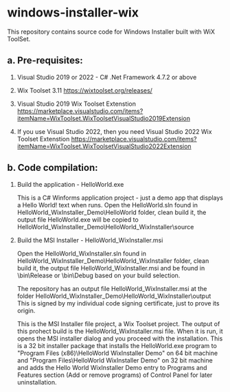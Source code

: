 # windows-installer-wix

This repository contains source code for Windows Installer built with WiX ToolSet.

a. 	Pre-requisites:
--------------------

1. Visual Studio 2019 or 2022 - C# .Net Framework 4.7.2 or above

2. 	Wix Toolset 3.11
	https://wixtoolset.org/releases/

3. 	Visual Studio 2019 Wix Toolset Extenstion
	https://marketplace.visualstudio.com/items?itemName=WixToolset.WixToolsetVisualStudio2019Extension
	
4. 	If you use Visual Studio 2022, then you need Visual Studio 2022 Wix Toolset Extenstion
	https://marketplace.visualstudio.com/items?itemName=WixToolset.WixToolsetVisualStudio2022Extension
	

b.	Code compilation:
----------------------
	
1.	Build the application - HelloWorld.exe

	This is a C# Winforms application project - just a demo app that displays a Hello World! text when runs.
	Open the HelloWorld.sln found in HelloWorld_WixInstaller_Demo\HelloWorld folder,
	clean build it, the output file HelloWorld.exe will be copied to HelloWorld_WixInstaller_Demo\HelloWorld_WixInstaller\source
	
2.	Build the MSI Installer - HelloWorld_WixInstaller.msi

	Open the HelloWorld_WixInstaller.sln found in HelloWorld_WixInstaller_Demo\HelloWorld_WixInstaller folder,
	clean build it, the output file HelloWorld_WixInstaller.msi and be found in \bin\Release or \bin\Debug based on your build selection.
	
	The repository has an output file HelloWorld_WixInstaller.msi at the folder HelloWorld_WixInstaller_Demo\HelloWorld_WixInstaller\output
	This is signed by my individual code signing certificate, just to prove its origin.

	This is the MSI Installer file project, a Wix Toolset project. The output of this prohect build is the HelloWorld_WixInstaller.msi file.
	When it is run, it opens the MSI installer dialog and you proceed with the installation. 
	This is a 32 bit installer package that installs the HelloWorld.exe program to 
	"Program Files (x86)\HelloWorld WixInstaller Demo" on 64 bit machine and 
	"Program Files\HelloWorld WixInstaller Demo" on 32 bit machine and adds the Hello World WixInstaller Demo 
	entry to Programs and Features section (Add or remove programs) of Control Panel for later uninstallation.
	

